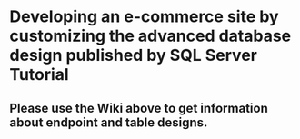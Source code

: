 ﻿# Developing an e-commerce site by customizing the advanced database design published by SQL Server Tutorial

## Please use the Wiki above to get information about endpoint and table designs.
